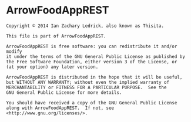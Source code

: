 ﻿#    ArrowFoodAppREST
    Copyright © 2014 Ian Zachary Ledrick, also known as Thisita.

    This file is part of ArrowFoodAppREST.

    ArrowFoodAppREST is free software: you can redistribute it and/or modify
    it under the terms of the GNU General Public License as published by
    the Free Software Foundation, either version 3 of the License, or
    (at your option) any later version.

    ArrowFoodAppREST is distributed in the hope that it will be useful,
    but WITHOUT ANY WARRANTY; without even the implied warranty of
    MERCHANTABILITY or FITNESS FOR A PARTICULAR PURPOSE.  See the
    GNU General Public License for more details.

    You should have received a copy of the GNU General Public License
    along with ArrowFoodAppREST.  If not, see <http://www.gnu.org/licenses/>.
